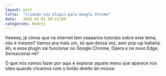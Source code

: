 ```yaml
---
layout: post
title:  "Criando seu plugin para Google Chrome"
date:   2020-05-01 09:13:00
categories: Nodejs
---
```


Heeeey, já vimos que na internet tem vaaaarios tutoriais sobre este tema, não é mesmo?
Vamos pra mais um, só que dessa vez, sem pop-up hahaha.
Ah, e esse plugin vai funcionar no Google Chrome, Opera e no novo Edge. Sensacional né?

O que nós vamos fazer por aqui é explorar aquele menu que aparece nos sites quando clicamos com o botão direito do mouse.
